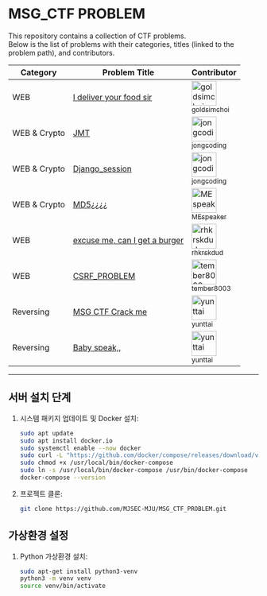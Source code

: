 # MSG_CTF PROBLEM

This repository contains a collection of CTF problems.  
Below is the list of problems with their categories, titles (linked to the problem path), and contributors.

| Category       | Problem Title                                                                                                                                                 | Contributor                                                                                                                                                         |
|----------------|---------------------------------------------------------------------------------------------------------------------------------------------------------------|---------------------------------------------------------------------------------------------------------------------------------------------------------------------|
| WEB            | [I deliver your food sir](https://github.com/MJSEC-MJU/MSG_CTF_PROBLEM/tree/main/I%20deliver%20your%20food%20sir)                                             | [<img src="https://github.com/goldsimchoi.png" width="50" height="50" alt="goldsimchoi"><br><sub>goldsimchoi</sub>](https://github.com/goldsimchoi)              |
| WEB & Crypto   | [JMT](https://github.com/MJSEC-MJU/MSG_CTF_PROBLEM/tree/main/jmt)                                                                                              | [<img src="https://github.com/jongcoding.png" width="50" height="50" alt="jongcoding"><br><sub>jongcoding</sub>](https://github.com/jongcoding)                  |
| WEB & Crypto   | [Django_session](https://github.com/MJSEC-MJU/MSG_CTF_PROBLEM/tree/main/django_session)                                                                          | [<img src="https://github.com/jongcoding.png" width="50" height="50" alt="jongcoding"><br><sub>jongcoding</sub>](https://github.com/jongcoding)                  |
| WEB & Crypto   | [MD5¿¿¿¿](https://github.com/MJSEC-MJU/MSG_CTF_PROBLEM/tree/main/MD5%C2%BF%C2%BF%C2%BF%C2%BF)                                                                      | [<img src="https://github.com/MEspeaker.png" width="50" height="50" alt="MEspeaker"><br><sub>MEspeaker</sub>](https://github.com/MEspeaker)                      |
| WEB            | [excuse me, can I get a burger](https://github.com/MJSEC-MJU/MSG_CTF_PROBLEM/tree/main/excuse%20me%2C%20can%20I%20get%20a%20burger)                             | [<img src="https://github.com/rhkrskdud.png" width="50" height="50" alt="rhkrskdud"><br><sub>rhkrskdud</sub>](https://github.com/rhkrskdud)                      |
| WEB            | [CSRF_PROBLEM](https://github.com/MJSEC-MJU/MSG_CTF_PROBLEM/tree/main/CSRF_PROBLEM)                                                                              | [<img src="https://github.com/tember8003.png" width="50" height="50" alt="tember8003"><br><sub>tember8003</sub>](https://github.com/tember8003)                  |
| Reversing      | [MSG CTF Crack me](https://github.com/MJSEC-MJU/MSG_CTF_PROBLEM/tree/main/MSG_CTF_Crack%2Bme)                                                                      | [<img src="https://github.com/yunttai.png" width="50" height="50" alt="yunttai"><br><sub>yunttai</sub>](https://github.com/yunttai)                              |
| Reversing      | [Baby speak,,](https://github.com/MJSEC-MJU/MSG_CTF_PROBLEM/tree/main/Baby%20speak%2C%2C)                                                                                 | [<img src="https://github.com/yunttai.png" width="50" height="50" alt="yunttai"><br><sub>yunttai</sub>](https://github.com/yunttai)                              |
                                       
---

## 서버 설치 단계
1. 시스템 패키지 업데이트 및 Docker 설치:
    ```sh
    sudo apt update
    sudo apt install docker.io
    sudo systemctl enable --now docker
    sudo curl -L "https://github.com/docker/compose/releases/download/v2.21.0/docker-compose-$(uname -s)-$(uname -m)" -o /usr/local/bin/docker-compose
    sudo chmod +x /usr/local/bin/docker-compose
    sudo ln -s /usr/local/bin/docker-compose /usr/bin/docker-compose
    docker-compose --version
    ```

2. 프로젝트 클론:
    ```sh
    git clone https://github.com/MJSEC-MJU/MSG_CTF_PROBLEM.git
    ```

## 가상환경 설정
1. Python 가상환경 설치:
    ```sh
    sudo apt-get install python3-venv
    python3 -m venv venv
    source venv/bin/activate
    ```
